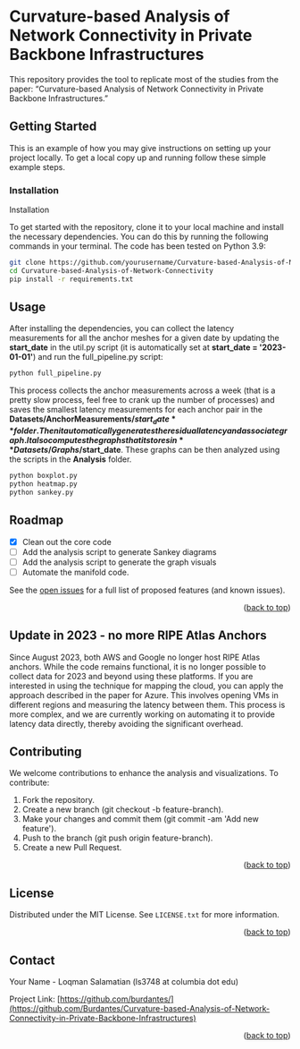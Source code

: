 # Curvature-based Analysis of Network Connectivity in Private Backbone Infrastructures

This repository provides the tool to replicate most of the studies from the paper: “Curvature-based Analysis of Network Connectivity in Private Backbone Infrastructures.”



<!-- GETTING STARTED -->
## Getting Started

This is an example of how you may give instructions on setting up your project locally.
To get a local copy up and running follow these simple example steps.

### Installation
Installation

To get started with the repository, clone it to your local machine and install the necessary dependencies. You can do this by running the following commands in your terminal. The code has been tested on Python 3.9:

```sh
git clone https://github.com/yourusername/Curvature-based-Analysis-of-Network-Connectivity.git
cd Curvature-based-Analysis-of-Network-Connectivity
pip install -r requirements.txt
```


<!-- USAGE EXAMPLES -->
## Usage

After installing the dependencies, you can collect the latency measurements for all the anchor meshes for a given date by updating the **start_date** in the util.py script (it is automatically set at **start_date = '2023-01-01'**) and run the full_pipeline.py script: 

```sh
python full_pipeline.py
```
This process collects the anchor measurements across a week (that is a pretty slow process, feel free to crank up the number of processes) and saves the smallest latency measurements for each anchor pair in the **Datasets/AnchorMeasurements/$start_date** folder. Then it automatically generates the residual latency and associate graph. It also computes the graphs that it stores in **Datasets/Graphs/$start_date**. These graphs can be then analyzed using the scripts in the **Analysis** folder.

```sh
python boxplot.py
python heatmap.py
python sankey.py
```

<!-- ROADMAP -->
## Roadmap

- [x] Clean out the core code
- [ ] Add the analysis script to generate Sankey diagrams
- [ ] Add the analysis script to generate the graph visuals
- [ ] Automate the manifold code.

See the [open issues](https://github.com/othneildrew/Best-README-Template/issues) for a full list of proposed features (and known issues).

<p align="right">(<a href="#readme-top">back to top</a>)</p>


## Update in 2023 - no more RIPE Atlas Anchors

Since August 2023, both AWS and Google no longer host RIPE Atlas anchors. While the code remains functional, it is no longer possible to collect data for 2023 and beyond using these platforms. If you are interested in using the technique for mapping the cloud, you can apply the approach described in the paper for Azure. This involves opening VMs in different regions and measuring the latency between them. This process is more complex, and we are currently working on automating it to provide latency data directly, thereby avoiding the significant overhead.

<!-- CONTRIBUTING -->
## Contributing

We welcome contributions to enhance the analysis and visualizations. To contribute:

1.	Fork the repository.
2. Create a new branch (git checkout -b feature-branch).
3.	Make your changes and commit them (git commit -am 'Add new feature'). 
4. Push to the branch (git push origin feature-branch). 
5. Create a new Pull Request.

<p align="right">(<a href="#readme-top">back to top</a>)</p>



<!-- LICENSE -->
## License

Distributed under the MIT License. See `LICENSE.txt` for more information.

<p align="right">(<a href="#readme-top">back to top</a>)</p>



<!-- CONTACT -->
## Contact

Your Name - Loqman Salamatian (ls3748 at columbia dot edu)

Project Link: [https://github.com/burdantes/](https://github.com/Burdantes/Curvature-based-Analysis-of-Network-Connectivity-in-Private-Backbone-Infrastructures)

<p align="right">(<a href="#readme-top">back to top</a>)</p>
